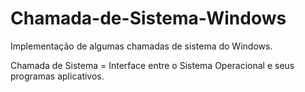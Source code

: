# Chamada-de-Sistema-Windows

Implementação de algumas chamadas de sistema do Windows.

Chamada de Sistema = Interface entre o Sistema Operacional e seus programas aplicativos.
